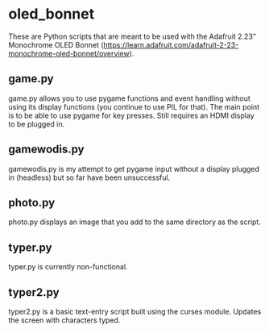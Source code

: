 # oled_bonnet

These are Python scripts that are meant to be used with the Adafruit 2.23" Monochrome OLED Bonnet (https://learn.adafruit.com/adafruit-2-23-monochrome-oled-bonnet/overview).

## game.py
game.py allows you to use pygame functions and event handling without using its display functions (you continue to use PIL for that). The main point is to be able to use pygame for key presses. Still requires an HDMI display to be plugged in.

## gamewodis.py
gamewodis.py is my attempt to get pygame input without a display plugged in (headless) but so far have been unsuccessful.

## photo.py 
photo.py displays an image that you add to the same directory as the script.

## typer.py
typer.py is currently non-functional.

## typer2.py
typer2.py is a basic text-entry script built using the curses module. Updates the screen with characters typed.
